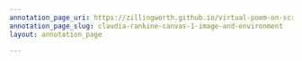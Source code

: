 ```yaml
---
annotation_page_uri: https://zillingworth.github.io/virtual-poem-on-screen/annotations/claudia-rankine-canvas-1-image-and-environment.json
annotation_page_slug: claudia-rankine-canvas-1-image-and-environment
layout: annotation_page

---
```

